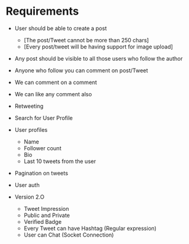 # Requirements

- User should be able to create a post
    - [The post/Tweet cannot be more than 250 chars]
    - [Every post/tweet will be having support for image upload]
    
- Any post should be visible to all those users who follow the author
- Anyone who follow you can comment on post/Tweet
- We can comment on a comment
- We can like any comment also
- Retweeting
- Search for User Profile

- User profiles
    - Name
    - Follower count
    - Bio
    - Last 10 tweets from the user

- Pagination on tweets
- User auth


- Version 2.O
    - Tweet Impression
    - Public and Private
    - Verified Badge
    - Every Tweet can have Hashtag (Regular expression)
    - User can Chat (Socket Connection)

 

